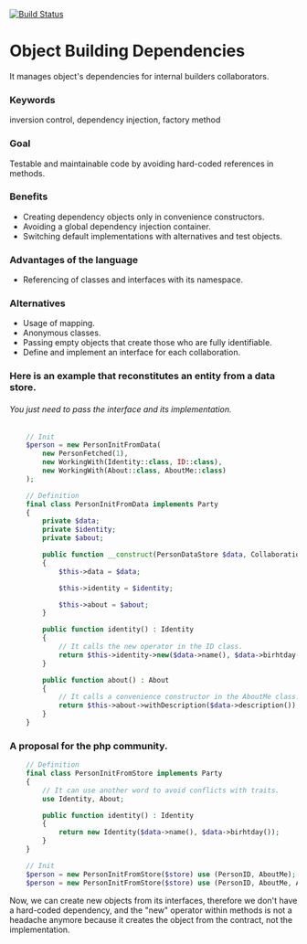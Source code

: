 [![Build Status](https://img.shields.io/travis/ixmanuel/nexus/master.svg)](https://travis-ci.org/ixmanuel/nexus.svg)

# Object Building Dependencies
It manages object's dependencies for internal builders collaborators.

### Keywords
inversion control, dependency injection, factory method

### Goal
Testable and maintainable code by avoiding hard-coded references in methods.

### Benefits
- Creating dependency objects only in convenience constructors.
- Avoiding a global dependency injection container.
- Switching default implementations with alternatives and test objects.

### Advantages of the language
- Referencing of classes and interfaces with its namespace.

### Alternatives
- Usage of mapping.
- Anonymous classes.
- Passing empty objects that create those who are fully identifiable.
- Define and implement an interface for each collaboration.

### Here is an example that reconstitutes an entity from a data store.
###### You just need to pass the interface and its implementation.

```php
    // Init 
    $person = new PersonInitFromData(
        new PersonFetched(1),
        new WorkingWith(Identity::class, ID::class),
        new WorkingWith(About::class, AboutMe::class)
    );  

    // Definition
    final class PersonInitFromData implements Party
    {
        private $data;
        private $identity;
        private $about;

        public function __construct(PersonDataStore $data, Collaboration $identity, Collaboration $about)
        {
            $this->data = $data;

            $this->identity = $identity;

            $this->about = $about;
        }

        public function identity() : Identity
        {
            // It calls the new operator in the ID class.
            return $this->identity->new($data->name(), $data->birhtday());
        }

        public function about() : About
        {
            // It calls a convenience constructor in the AboutMe class.
            return $this->about->withDescription($data->description());
        }
    }  
```

### A proposal for the php community.
```php
    // Definition
    final class PersonInitFromStore implements Party 
    {
        // It can use another word to avoid conflicts with traits.
        use Identity, About;

        public function identity() : Identity
        {
            return new Identity($data->name(), $data->birhtday());
        }        
    }

    // Init 
    $person = new PersonInitFromStore($store) use (PersonID, AboutMe);
    $person = new PersonInitFromStore($store) use (PersonID, AboutMe, AboutMeTest);
```    

Now, we can create new objects from its interfaces, therefore we don't have a hard-coded dependency, and the "new" operator within methods is not a headache anymore because it creates the object from the contract, not the implementation.

